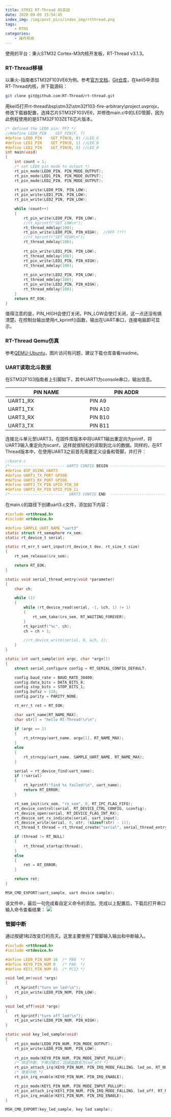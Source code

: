 ```yaml
---
title: STM32 RT-Thread OS实战
date: 2020-09-05 15:54:45
index_img: /img/post_pics/index_img/rtthread.png
tags: 
    - RTOS
categories: 
    - 操作系统
---
```

使用的平台：秉火STM32 Cortex-M3内核开发板，RT-Thread v3.1.3。
<!-- more -->
### RT-Thread移植
以秉火-指南者STM32F103VE6为例。参考[官方文档](https://www.rt-thread.org/document/site/)，[Git仓库](https://github.com/RT-Thread/rt-thread)，在keil5中添加RT-Thread内核，并下载源码：
```bash
git clone git@github.com:RT-Thread/rt-thread.git
```
用keil5打开rt-thread\bsp\stm32\stm32f103-fire-arbitrary\project.uvprojx，修改下载器配置，选择芯片STM32F103VE6，并修改main.c中的LED管脚，因为此例程使用的是STM32F103ZET6芯片版本。
```c
/* defined the LED0 pin: PF7 */
//#define LED0_PIN    GET_PIN(F, 7)
#define LED0_PIN    GET_PIN(B, 0) //LED_G
#define LED1_PIN    GET_PIN(B, 1) //LED_B
#define LED2_PIN    GET_PIN(B, 5) //LED_R
int main(void)
{
    int count = 1;
    /* set LED0 pin mode to output */
    rt_pin_mode(LED0_PIN, PIN_MODE_OUTPUT);
    rt_pin_mode(LED1_PIN, PIN_MODE_OUTPUT);
    rt_pin_mode(LED2_PIN, PIN_MODE_OUTPUT);
	
    rt_pin_write(LED0_PIN, PIN_LOW);
    rt_pin_write(LED1_PIN, PIN_LOW);
    rt_pin_write(LED2_PIN, PIN_LOW);

    while (count++)
    {
        rt_pin_write(LED0_PIN, PIN_LOW);
        //rt_kprintf("SET LOW\n");
        rt_thread_mdelay(100);
        rt_pin_write(LED0_PIN, PIN_HIGH);  //OFF ???!
        //rt_kprintf("SET HIGH\n");
        rt_thread_mdelay(100);
			
        rt_pin_write(LED1_PIN, PIN_LOW);
        rt_thread_mdelay(100);
        rt_pin_write(LED1_PIN, PIN_HIGH);
        rt_thread_mdelay(100);
			
        rt_pin_write(LED2_PIN, PIN_LOW);
        rt_thread_mdelay(100);
        rt_pin_write(LED2_PIN, PIN_HIGH);
        rt_thread_mdelay(100);
    }
    return RT_EOK;
}

```
值得注意的是，PIN_HIGH会使灯关闭，PIN_LOW会使灯关闭，这一点还没有搞清楚。在控制台输出使用rt_kprintf()函数，输出在UART串口，连接电脑即可显示。
### RT-Thread Qemu仿真
参考[QEMU-Ubuntu](https://github.com/RT-Thread/rtthread-manual-doc/blob/master/documentation/quick_start_qemu/quick_start_qemu_linux.md)，图片访问有问题，建议下载仓库查看readme。
### UART读取北斗数据
在STM32F103指南者上引脚如下，其中UART1为console串口，输出信息。
<style>
table th:nth-of-type(1) {
	width: 300px;
}
table th:nth-of-type(2) {
	width: 300px;
}
</style>
| PIN NAME | PIN ADDR |
| -------- | -------- |
| UART1_RX | PIN A9   |
| UART1_TX | PIN A10  |
| UART3_RX | PIN B10  |
| UART3_TX | PIN B11  |
  
连接北斗单元至UART3，在固件库版本中将UART1输出重定向为printf，将UART3输入重定向为scanf，这样就很轻松的读取到北斗的数据。同样的，在RT Thread版本中，在使用UART3之前首先需要定义设备和管脚，并打开：
```c
//board.c
/*------------------------ UART3 CONFIG BEGIN -------------------------*/
#define BSP_USING_UART3
#define UART3_TX_PORT GPIOB
#define UART3_RX_PORT GPIOB
#define UART3_TX_PIN GPIO_PIN_10
#define UART3_RX_PIN GPIO_PIN_11
/*------------------------  UART3 CONFIG END  -------------------------*/	
```
在main.c的路径下创建uart3.c文件，添加如下内容：
```c
#include <rtthread.h>
#include <rtdevice.h>

#define SAMPLE_UART_NAME "uart3"
static struct rt_semaphore rx_sem;
static rt_device_t serial;

static rt_err_t uart_input(rt_device_t dev, rt_size_t size)
{
    rt_sem_release(&rx_sem);

    return RT_EOK;
}

static void serial_thread_entry(void *parameter)
{
    char ch;

    while (1)
    {
        while (rt_device_read(serial, -1, &ch, 1) != 1)
        {
            rt_sem_take(&rx_sem, RT_WAITING_FOREVER);
        }
        rt_kprintf("%c", ch);
        ch = ch + 1;

        //rt_device_write(serial, 0, &ch, 1);
    }
}

static int uart_sample(int argc, char *argv[])
{
    struct serial_configure config = RT_SERIAL_CONFIG_DEFAULT;

    config.baud_rate = BAUD_RATE_38400;
    config.data_bits = DATA_BITS_8;
    config.stop_bits = STOP_BITS_1;
    config.bufsz = 128;
    config.parity = PARITY_NONE;

    rt_err_t ret = RT_EOK;

    char uart_name[RT_NAME_MAX];
    char str[] = "hello RT-Thread!\r\n";

    if (argc == 2)
    {
        rt_strncpy(uart_name, argv[1], RT_NAME_MAX);
    }
    else
    {
        rt_strncpy(uart_name, SAMPLE_UART_NAME, RT_NAME_MAX);
    }

    serial = rt_device_find(uart_name);
    if (!serial)
    {
        rt_kprintf("find %s failed!\n", uart_name);
        return RT_ERROR;
    }

    rt_sem_init(&rx_sem, "rx_sem", 0, RT_IPC_FLAG_FIFO);
    rt_device_control(serial, RT_DEVICE_CTRL_CONFIG, &config);
    rt_device_open(serial, RT_DEVICE_FLAG_INT_RX);
    rt_device_set_rx_indicate(serial, uart_input);
    rt_device_write(serial, 0, str, (sizeof(str) - 1));
    rt_thread_t thread = rt_thread_create("serial", serial_thread_entry, RT_NULL, 1024, 25, 10);

    if (thread != RT_NULL)
    {
        rt_thread_startup(thread);
    }
    else
    {
        ret = RT_ERROR;
    }

    return ret;
}

MSH_CMD_EXPORT(uart_sample, uart device sample);
```
该文件中，最后一句完成看自定义命令的添加。完成以上配置后，下载后打开串口输入命令查看结果：
![](/img/post_pics/os/gps.PNG)


### 管脚中断
通过按键1和2改变灯的亮灭。这里主要使用了管脚输入输出和中断输入。
```c
#include <rtthread.h>
#include <rtdevice.h>

#define LED0_PIN_NUM 16  /* PB0  */
#define KEY0_PIN_NUM 0   /* PA0  */
#define KEY1_PIN_NUM 45  /* PC13 */

void led_on(void *args)
{
    rt_kprintf("turn on led!\n");
    rt_pin_write(LED0_PIN_NUM, PIN_LOW);
}

void led_off(void *args)
{
    rt_kprintf("turn off led!\n");
    rt_pin_write(LED0_PIN_NUM, PIN_HIGH);
}

static void key_led_sample(void)
{
    rt_pin_mode(LED0_PIN_NUM, PIN_MODE_OUTPUT); 
    rt_pin_write(LED0_PIN_NUM, PIN_LOW);
 
    rt_pin_mode(KEY0_PIN_NUM, PIN_MODE_INPUT_PULLUP); 
    /* 绑定中断，下降沿模式，回调函数名为led_off */
    rt_pin_attach_irq(KEY0_PIN_NUM, PIN_IRQ_MODE_FALLING, led_on, RT_NULL);
    /* 使能中断 */
    rt_pin_irq_enable(KEY0_PIN_NUM, PIN_IRQ_ENABLE);

    rt_pin_mode(KEY1_PIN_NUM, PIN_MODE_INPUT_PULLUP);
    rt_pin_attach_irq(KEY1_PIN_NUM, PIN_IRQ_MODE_FALLING, led_off, RT_NULL);
    rt_pin_irq_enable(KEY1_PIN_NUM, PIN_IRQ_ENABLE);
}

MSH_CMD_EXPORT(key_led_sample, key led sample);
```